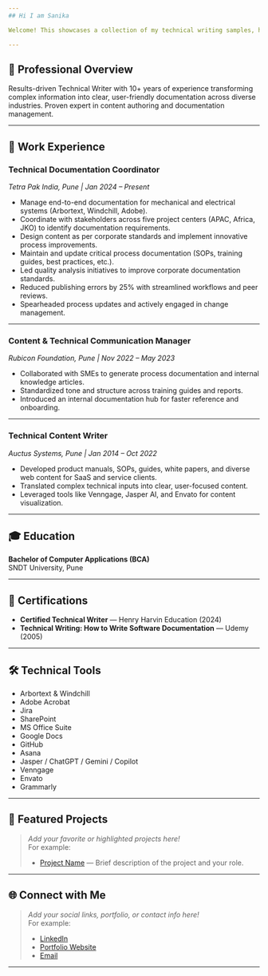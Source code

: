 ```yaml
---
## Hi I am Sanika

Welcome! This showcases a collection of my technical writing samples, highlighting experience in creating clear, user-focused documentation for diverse industries and complex products.

---
```


## 👤 Professional Overview

Results-driven Technical Writer with 10+ years of experience transforming complex information into clear, user-friendly documentation across diverse industries. Proven expert in content authoring and documentation management.

---

## 💼 Work Experience

### **Technical Documentation Coordinator**  
*Tetra Pak India, Pune | Jan 2024 – Present*
- Manage end-to-end documentation for mechanical and electrical systems (Arbortext, Windchill, Adobe).
- Coordinate with stakeholders across five project centers (APAC, Africa, JKO) to identify documentation requirements.
- Design content as per corporate standards and implement innovative process improvements.
- Maintain and update critical process documentation (SOPs, training guides, best practices, etc.).
- Led quality analysis initiatives to improve corporate documentation standards.
- Reduced publishing errors by 25% with streamlined workflows and peer reviews.
- Spearheaded process updates and actively engaged in change management.

---

### **Content & Technical Communication Manager**  
*Rubicon Foundation, Pune | Nov 2022 – May 2023*
- Collaborated with SMEs to generate process documentation and internal knowledge articles.
- Standardized tone and structure across training guides and reports.
- Introduced an internal documentation hub for faster reference and onboarding.

---

### **Technical Content Writer**  
*Auctus Systems, Pune | Jan 2014 – Oct 2022*
- Developed product manuals, SOPs, guides, white papers, and diverse web content for SaaS and service clients.
- Translated complex technical inputs into clear, user-focused content.
- Leveraged tools like Venngage, Jasper AI, and Envato for content visualization.

---

## 🎓 Education

**Bachelor of Computer Applications (BCA)**  
SNDT University, Pune

---

## 📃 Certifications

- **Certified Technical Writer** — Henry Harvin Education (2024)
- **Technical Writing: How to Write Software Documentation** — Udemy (2005)

---

## 🛠️ Technical Tools

- Arbortext & Windchill
- Adobe Acrobat
- Jira
- SharePoint
- MS Office Suite
- Google Docs
- GitHub
- Asana
- Jasper / ChatGPT / Gemini / Copilot
- Venngage
- Envato
- Grammarly

---

## 🚀 Featured Projects

> _Add your favorite or highlighted projects here!_  
> For example:  
> - [Project Name](#) — Brief description of the project and your role.

---

## 🌐 Connect with Me

> _Add your social links, portfolio, or contact info here!_  
> For example:  
> - [LinkedIn](#)  
> - [Portfolio Website](#)  
> - [Email](#)  

---

<!--
Feel free to personalize this section!
## 🎯 Fun Facts
- Add a fun fact, hobby, or interest here!
-->

<!--
**SanikaTechnicalPortfolio/SanikaTechnicalPortfolio** is a ✨ special ✨ repository because its `README.md` (this file) appears on your GitHub profile.
-->


